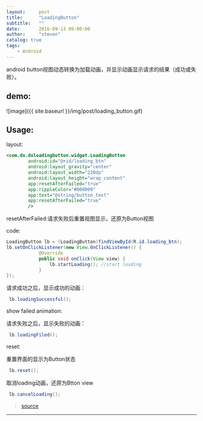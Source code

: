 ```yaml
---
layout:     post
title:      "LoadingButton"
subtitle:   ""
date:       2016-09-13 09:00:00
author:     "steven"
catalog: true
tags:
    - Android
---
```


android button视图动态转换为加载动画，并显示动画显示请求的结果（成功或失败）。

demo:
---

![image]({{ site.baseurl }}/img/post/loading_button.gif)

Usage:
---
layout:


```xml
<com.dx.dxloadingbutton.widget.LoadingButton
        android:id="@+id/loading_btn"
        android:layout_gravity="center"
        android:layout_width="228dp"
        android:layout_height="wrap_content"
        app:resetAfterFailed="true"
        app:rippleColor="#000000"
        app:text="@string/button_text"
        app:resetAfterFailed="true"
        />
```
resetAfterFailed:请求失败后重置视图显示，还原为Button视图

code:

```java
LoadingButton lb = (LoadingButton)findViewById(R.id.loading_btn);
lb.setOnClickListener(new View.OnClickListener() {
            @Override
            public void onClick(View view) {
                lb.startLoading(); //start loading
            }
});
```

请求成功之后，显示成功的动画：


```java
 lb.loadingSuccessful();
```
show failed animation:

请求失败之后，显示失败的动画：

```java
 lb.loadingFiled();
```
reset:

重置界面的显示为Button状态
```java
 lb.reset();
```

取消loading动画，还原为Btton view

```java
 lb.cancelLoading();
```


>[source](https://github.com/StevenDXC/DxLoadingButton)
---
